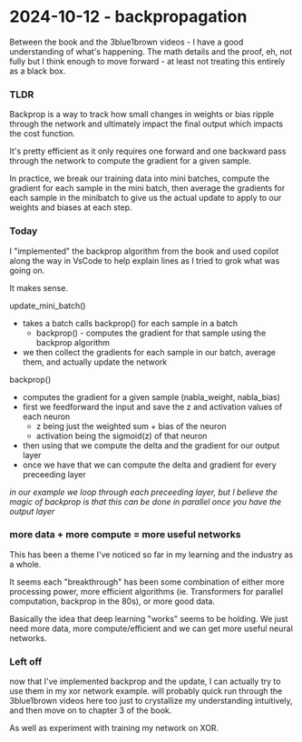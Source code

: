 # 2024-10-12 - backpropagation 
Between the book and the 3blue1brown videos - I have a good understanding of what's happening. The math details and the proof, eh, not fully but I think enough to move forward - at least not treating this entirely as a black box.

### TLDR
Backprop is a way to track how small changes in weights or bias ripple through the network and ultimately impact the final output which impacts the cost function. 

It's pretty efficient as it only requires one forward and one backward pass through the network to compute the gradient for a given sample.

In practice, we break our training data into mini batches, compute the gradient for each sample in the mini batch, then average the gradients for each sample in the minibatch to give us the actual update to apply to our weights and biases at each step.

### Today
I "implemented" the backprop algorithm from the book and used copilot along the way in VsCode to help explain lines as I tried to grok what was going on.

It makes sense.

update_mini_batch()
- takes a batch calls backprop() for each sample in a batch 
	- backprop() - computes the gradient for that sample using the backprop algorithm
- we then collect the gradients for each sample in our batch, average them, and actually update the network

backprop()
- computes the gradient for a given sample (nabla_weight, nabla_bias)
- first we feedforward the input and save the z and activation values of each neuron
	- z being just the weighted sum + bias of the neuron
	- activation being the sigmoid(z) of that neuron
- then using that we compute the delta and the gradient for our output layer
- once we have that we can compute the delta and gradient for every preceeding layer

*in our example we loop through each preceeding layer, but I believe the magic of backprop is that this can be done in parallel once you have the output layer*

### more data + more compute = more useful networks
This has been a theme I've noticed so far in my learning and the industry as a whole.

It seems each "breakthrough" has been some combination of either more processing power, more efficient algorithms (ie. Transformers for parallel computation, backprop in the 80s), or more good data.

Basically the idea that deep learning "works" seems to be holding. We just need more data, more compute/efficient and we can get more useful neural networks.

### Left off
now that I've implemented backprop and the update, I can actually try to use them in my xor network example. will probably quick run through the 3blue1brown videos here too just to crystallize my understanding intuitively, and then move on to chapter 3 of the book.

As well as experiment with training my network on XOR.
